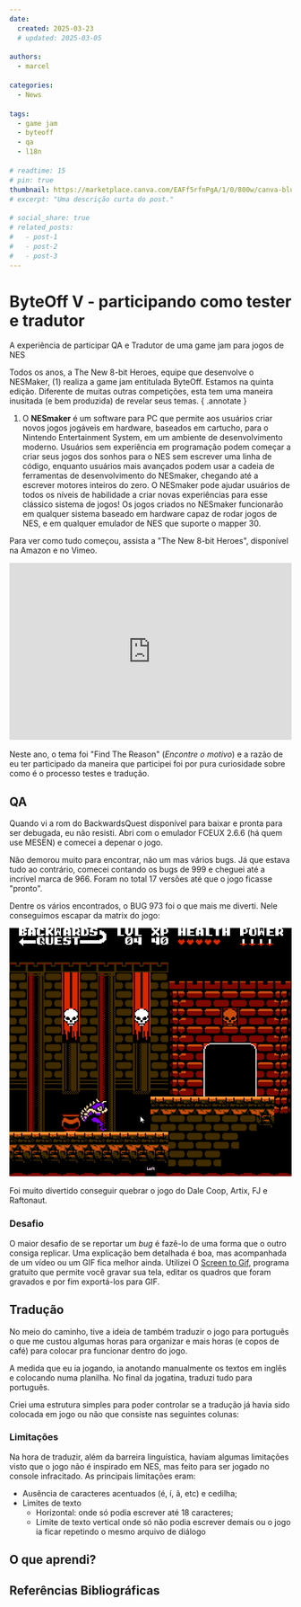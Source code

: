 ```yaml
---
date:
  created: 2025-03-23
  # updated: 2025-03-05

authors:
  - marcel

categories:
  - News

tags:
  - game jam
  - byteoff
  - qa
  - l18n

# readtime: 15
# pin: true
thumbnail: https://marketplace.canva.com/EAFf5rfnPgA/1/0/800w/canva-blue-modern-eye-catching-vlog-youtube-thumbnail-XTJTyike0CE.jpg
# excerpt: "Uma descrição curta do post."

# social_share: true
# related_posts:
#   - post-1
#   - post-2
#   - post-3
---
```


# ByteOff V - participando como tester e tradutor

A experiência de participar QA e Tradutor de uma game jam para jogos de NES
<!-- more -->
Todos os anos, a The New 8-bit Heroes, equipe que desenvolve o NESMaker, (1) realiza a game jam entitulada ByteOff. Estamos na quinta edição. Diferente de muitas outras competições, esta tem uma maneira inusitada (e bem produzida) de revelar seus temas.
{ .annotate }

1.  O **NESmaker** é um software para PC que permite aos usuários criar novos jogos jogáveis em hardware, baseados em cartucho, para o Nintendo Entertainment System, em um ambiente de desenvolvimento moderno. Usuários sem experiência em programação podem começar a criar seus jogos dos sonhos para o NES sem escrever uma linha de código, enquanto usuários mais avançados podem usar a cadeia de ferramentas de desenvolvimento do NESmaker, chegando até a escrever motores inteiros do zero. O NESmaker pode ajudar usuários de todos os níveis de habilidade a criar novas experiências para esse clássico sistema de jogos! Os jogos criados no NESmaker funcionarão em qualquer sistema baseado em hardware capaz de rodar jogos de NES, e em qualquer emulador de NES que suporte o mapper 30.

Para ver como tudo começou, assista a "The New 8-bit Heroes", disponível na Amazon e no Vimeo.

<iframe width="100%" height="315" src="https://www.youtube.com/embed/OiYsWCyUVsY?si=AWXukZt7U4mUPpK1" title="YouTube video player" frameborder="0" allow="accelerometer; autoplay; clipboard-write; encrypted-media; gyroscope; picture-in-picture; web-share" referrerpolicy="strict-origin-when-cross-origin" allowfullscreen></iframe>

Neste ano, o tema foi "Find The Reason" (_Encontre o motivo_) e a razão de eu ter participado da maneira que participei foi por pura curiosidade sobre como é o processo testes e tradução.

## QA
Quando vi a rom do BackwardsQuest disponível para baixar e pronta para ser debugada, eu não resisti. Abri com o emulador FCEUX 2.6.6 (há quem use MESEN) e comecei a depenar o jogo.

Não demorou muito para encontrar, não um mas vários bugs. Já que estava tudo ao contrário, comecei contando os bugs de 999 e cheguei até a incrível marca de 966. Foram no total 17 versões até que o jogo ficasse "pronto".

Dentre os vários encontrados, o BUG 973 foi o que mais me diverti. Nele conseguimos escapar da matrix do jogo:

![alt text](20250323-byteoff-v-jam-bug-973.gif)

Foi muito divertido conseguir quebrar o jogo do Dale Coop, Artix, FJ e Raftonaut.

### Desafio
O maior desafio de se reportar um _bug_ é fazê-lo de uma forma que o outro consiga replicar. Uma explicação bem detalhada é boa, mas acompanhada de um vídeo ou um GIF fica melhor ainda. Utilizei O [Screen to Gif](https://www.screentogif.com/), programa gratuito que permite você gravar sua tela, editar os quadros que foram gravados e por fim exportá-los para GIF.

## Tradução
No meio do caminho, tive a ideia de também traduzir o jogo para português o que me custou algumas horas para organizar e mais horas (e copos de café) para colocar pra funcionar dentro do jogo.

A medida que eu ia jogando, ia anotando manualmente os textos em inglês e colocando numa planilha. No final da jogatina, traduzi tudo para português.

Criei uma estrutura simples para poder controlar se a tradução já havia sido colocada em jogo ou não que consiste nas seguintes colunas:

### Limitações
Na hora de traduzir, além da barreira linguística, haviam algumas limitações visto que o jogo não é inspirado em NES, mas feito para ser jogado no console infracitado. As principais limitações eram:

- Ausência de caracteres acentuados (é, í, ã, etc) e cedilha;
- Limites de texto
  - Horizontal: onde só podia escrever até 18 caracteres;
  - Limite de texto vertical onde só não podia escrever demais ou o jogo ia ficar repetindo o mesmo arquivo de diálogo


## O que aprendi?



## Referências Bibliográficas
